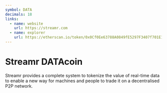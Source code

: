 ```yaml
---
symbol: DATA
decimals: 18
links:
  - name: website
    url: https://streamr.com
  - name: explorer
    url: https://etherscan.io/token/0x0Cf0Ee63788A0849fE5297F3407f701E122cC023
---
```


# Streamr DATAcoin

Streamr provides a complete system to tokenize the value of real-time data to enable a new way for machines and people to trade it on a decentralised P2P network.
